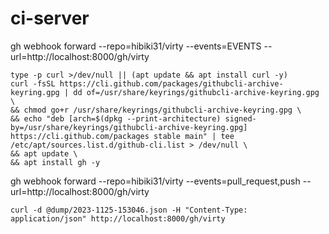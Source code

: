 # ci-server

gh webhook forward --repo=hibiki31/virty --events=EVENTS --url=http://localhost:8000/gh/virty

```
type -p curl >/dev/null || (apt update && apt install curl -y)
curl -fsSL https://cli.github.com/packages/githubcli-archive-keyring.gpg | dd of=/usr/share/keyrings/githubcli-archive-keyring.gpg \
&& chmod go+r /usr/share/keyrings/githubcli-archive-keyring.gpg \
&& echo "deb [arch=$(dpkg --print-architecture) signed-by=/usr/share/keyrings/githubcli-archive-keyring.gpg] https://cli.github.com/packages stable main" | tee /etc/apt/sources.list.d/github-cli.list > /dev/null \
&& apt update \
&& apt install gh -y
```


gh webhook forward --repo=hibiki31/virty --events=pull_request,push --url=http://localhost:8000/gh/virty


```
curl -d @dump/2023-1125-153046.json -H "Content-Type: application/json" http://localhost:8000/gh/virty
```